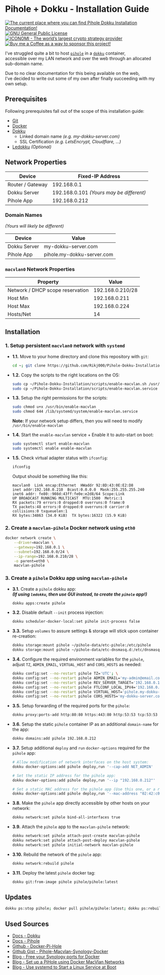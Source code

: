 # Pihole + Dokku - Installation Guide

<p>
    <a href="https://github.com/Rikj000/Pihole-Dokku-Installation/blob/master/README.md">
        <img src="https://img.shields.io/badge/Docs-Pihole+Dokku-blue?logo=libreoffice&logoColor=white" alt="The current place where you can find Pihole Dokku Installation Documentation!">
    </a> <a href="https://github.com/Rikj000/Pihole-Dokku-Installation/blob/master/LICENSE.md">
        <img src="https://img.shields.io/github/license/Rikj000/Pihole-Dokku-Installation?label=License&logo=gnu" alt="GNU General Public License">
    </a> <a href="https://www.iconomi.com/register?ref=JdFzz">
        <img src="https://img.shields.io/badge/Join-ICONOMI-blue?logo=bitcoin&logoColor=white" alt="ICONOMI - The world’s largest crypto strategy provider">
    </a> <a href="https://www.buymeacoffee.com/Rikj000">
        <img src="https://img.shields.io/badge/-Buy%20me%20a%20Coffee!-FFDD00?logo=buy-me-a-coffee&logoColor=black" alt="Buy me a Coffee as a way to sponsor this project!">
    </a>
</p>

I've struggled quite a bit to host [`pihole`](https://pi-hole.net/) in a [`dokku`](https://dokku.com/) container,   
accessible over my LAN network and over the web through an allocated sub-domain name.

Due to no clear documentation for this being available on the web,   
I've decided to write out some of my own after finally succeeding with my own setup.


## Prerequisites

Following prerequisites fall out of the scope of this installation guide:
- [Git](https://git-scm.com/)
- [Docker](https://www.docker.com/)
- [Dokku](https://dokku.com/)
    - Linked domain name *(e.g. my-dokku-server.com)*
    - SSL Certification *(e.g. LetsEncrypt, Cloudflare, ...)*
- [Ledokku](https://www.ledokku.com/) *(Optional)*


## Network Properties

| Device           | Fixed-IP Address                         |
| ---------------- | ---------------------------------------- |
| Router / Gateway | 192.168.0.1                              |
| Dokku Server     | 192.168.0.101 *(Yours may be different)* |
| Pihole App       | 192.168.0.212                            |

### Domain Names

*(Yours will likely be different)*

| Device       | Value                      |
| ------------ | -------------------------- |
| Dokku Server | my-dokku-server.com        |
| Pihole App   | pihole.my-dokku-server.com |


### `macvlan0` Network Properties

| Property                         | Value            |
| -------------------------------- | ---------------- |
| Network / DHCP scope reservation | 192.168.0.210/28 |
| Host Min                         | 192.168.0.211    |
| Host Max                         | 192.168.0.224    |
| Hosts/Net                        | 14               |


## Installation

### **1.** Setup persistent `macvlan0` network with `systemd`

- **1.1.** Move to your home directory and clone this repository with `git`:   

    ```bash
    cd ~; git clone https://github.com/Rikj000/Pihole-Dokku-Installation.git
    ```

- **1.2.** Copy the scripts to the right locations on the OS:   

    ```bash
    sudo cp ~/Pihole-Dokku-Installation/scripts/enable-macvlan.sh /usr/bin/enable-macvlan
    sudo cp ~/Pihole-Dokku-Installation/scripts/enable-macvlan.service /lib/systemd/system/enable-macvlan.service
    ```

- **1.3.** Setup the right permissions for the scripts:   

    ```bash
    sudo chmod u+x /usr/bin/enable-macvlan
    sudo chmod 644 /lib/systemd/system/enable-macvlan.service
    ```

    **Note:** If your network setup differs, then you will need to modify `/usr/bin/enable-macvlan`

- **1.4.** Start the `enable-macvlan` service + Enable it to auto-start on boot:

    ```bash
    sudo systemctl start enable-macvlan
    sudo systemctl enable enable-macvlan
    ```

- **1.5.** Check virtual adapter status with `ifconfig`:

    ```bash
    ifconfig
    ```

    Output should be something like this:   

    ```properties
    macvlan0  Link encap:Ethernet  HWaddr 92:8D:43:0E:E2:D8
    inet addr:192.168.0.210  Bcast:0.0.0.0  Mask:255.255.255.240
    inet6 addr: fe80::908d:43ff:fe0e:e2d8/64 Scope:Link
    UP BROADCAST RUNNING MULTICAST  MTU:1500  Metric:1
    RX packets:79 errors:0 dropped:0 overruns:0 frame:0
    TX packets:48 errors:0 dropped:0 overruns:0 carrier:0
    collisions:0 txqueuelen:1
    RX bytes:34863 (34.0 KiB)  TX bytes:16322 (15.9 KiB)
    ```

### **2.** Create a `macvlan-pihole` Docker network using `eth0`

```bash
docker network create \
    --driver=macvlan \
    --gateway=192.168.0.1 \
    --subnet=192.168.0.0/24 \
    --ip-range=192.168.0.210/28 \
    -o parent=eth0 \
    macvlan-pihole
```

### **3.** Create a `pihole` Dokku app using `macvlan-pihole`

- **3.1.** Create a `pihole` dokku app:   
    ***(If using `ledokku`, then use GUI instead, to create the `pihole` app!)***   

    ```bash
    dokku apps:create pihole
    ```

- **3.2.** Disable default `--init` process injection:   
    ```bash
    dokku scheduler-docker-local:set pihole init-process false
    ```

- **3.3.** Setup `volumes` to assure settings & storage will stick upon container re-creation:   

    ```bash
    dokku storage:mount pihole ~/pihole-data/etc-pihole:/etc/pihole
    dokku storage:mount pihole ~/pihole-data/etc-dnsmasq.d:/etc/dnsmasq.d
    ```

- **3.4.** Configure the required environment variables for the `pihole`,   
    adjust `TZ`, `ADMIN_EMAIL`, `VIRTUAL_HOST` and `CORS_HOSTS` as needed:   

    ```bash
    dokku config:set --no-restart pihole TZ='UTC'; \
    dokku config:set --no-restart pihole ADMIN_EMAIL='my-admin@email.com'; \
    dokku config:set --no-restart pihole REV_SERVER_TARGET='192.168.0.1'; \
    dokku config:set --no-restart pihole FTLCONF_LOCAL_IPV4='192.168.0.212'; \
    dokku config:set --no-restart pihole VIRTUAL_HOST='pihole.my-dokku-server.com'; \
    dokku config:set --no-restart pihole CORS_HOSTS='my-dokku-server.com,pihole.my-dokku-server.com,192.168.0.212'
    ```

- **3.5.** Setup forwarding of the required ports for the `pihole`:

    ```bash
    dokku proxy:ports-add http:80:80 https:443:80 http:53:53 tcp:53:53 udp:53:53 udp:67:67
    ```


- **3.6.** Setup the static `pihole` container IP as an additional `domain-name` for the app:   

    ```bash
    dokku domains:add pihole 192.168.0.212
    ```

- **3.7.** Setup additional `deploy` and `run` `docker-options` required for the `pihole` app:   

    ```bash
    # Allow modification of network interfaces on the host system:
    dokku docker-options:add pihole deploy,run '--cap-add NET_ADMIN'

    # Set the static IP address for the pihole app:
    dokku docker-options:add pihole deploy,run '--ip "192.168.0.212"'

    # Set a static MAC address for the pihole app (Use this one, or a random other):
    dokku docker-options:add pihole deploy,run '--mac-address "02:42:c0:a8:01:d7"'
    ```

- **3.8.** Make the `pihole` app directly accessible by other hosts on your network:   

    ```bash
    dokku network:set pihole bind-all-interfaces true
    ```

- **3.9.** Attach the `pihole` app to the `macvlan-pihole` network:   

    ```bash
    dokku network:set pihole attach-post-create macvlan-pihole
    dokku network:set pihole attach-post-deploy macvlan-pihole
    dokku network:set pihole initial-network macvlan-pihole
    ```

- **3.10.** Rebuild the network of the `pihole` app:   

    ```bash
    dokku network:rebuild pihole
    ```

- **3.11.** Deploy the latest `pihole` docker tag:   

    ```bash
    dokku git:from-image pihole pihole/pihole:latest
    ```

## Updates

```bash
dokku ps:stop pihole; docker pull pihole/pihole:latest; dokku ps:rebuild pihole
```

## Used Sources
- [Docs - Dokku](https://dokku.com/docs/getting-started/installation/)
- [Docs - Pihole](https://docs.pi-hole.net/)
- [Github - Docker-Pi-Hole](https://github.com/pi-hole/docker-pi-hole)
- [Github Gist - Pihole-Macvlan-Synology-Docker](https://gist.github.com/xirixiz/ecad37bac9a07c2a1204ab4f9a17db3c)
- [Blog - Free your Synology ports for Docker](https://tonylawrence.com/posts/unix/synology/free-your-synology-ports/)
- [Blog - Set up a PiHole using Docker MacVlan Networks](https://blog.ivansmirnov.name/set-up-pihole-using-docker-macvlan-network/)
- [Blog - Use systemd to Start a Linux Service at Boot](https://www.linode.com/docs/guides/start-service-at-boot/)
